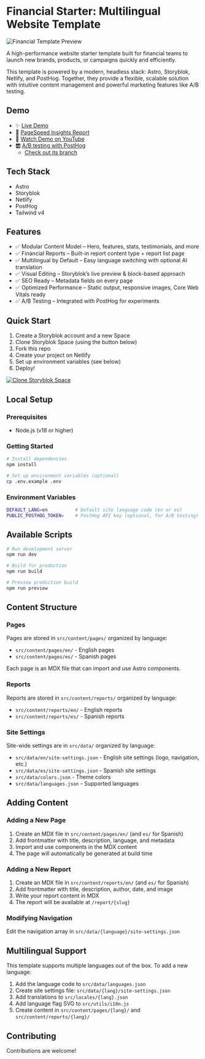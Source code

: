 # Financial Starter: Multilingual Website Template

![Financial Template Preview](https://a.storyblok.com/f/286134095425736/1920x1080/8a2b82127e/template-image.png)

A high-performance website starter template built for financial teams to launch new brands, products, or campaigns quickly and efficiently.

This template is powered by a modern, headless stack: Astro, Storyblok, Netlify, and PostHog. Together, they provide a flexible, scalable solution with intuitive content management and powerful marketing features like A/B testing.

## Demo
- ✨ [Live Demo](https://astro-storyblok-finance-starter.netlify.app/)
- 💨 [PageSpeed Insights Report](https://pagespeed.web.dev/analysis/https-astro-storyblok-template-netlify-app/04ge88qxbi?form_factor=desktop)
- 🍿 [Watch Demo on YouTube](https://www.youtube.com/watch?v=2hPhwubis7Q)
- 🆎 [A/B testing with PostHog](https://posthog-finance-starter.netlify.app/)
  - [Check out its branch](https://github.com/bejamas/astro-storyblok-finance-starter/tree/with-posthog-ab-testing)

## Tech Stack
- Astro
- Storyblok
- Netlify
- PostHog
- Tailwind v4

## Features
- ✅ Modular Content Model – Hero, features, stats, testimonials, and more
- ✅ Financial Reports – Built-in report content type + report list page
- ✅ Multilingual by Default – Easy language switching with optional AI translation
- ✅ Visual Editing – Storyblok’s live preview & block-based approach
- ✅ SEO Ready – Metadata fields on every page
- ✅ Optimized Performance – Static output, responsive images, Core Web Vitals ready
- ✅ A/B Testing – Integrated with PostHog for experiments


## Quick Start
1. Create a Storyblok account and a new Space
2. Clone Storyblok Space (using the button below)
3. Fork this repo
4. Create your project on Netlify
5. Set up environment variables (see below)
6. Deploy!

[![Clone Storyblok Space](https://a.storyblok.com/f/286134095425736/208x35/7a54d39bad/clone-button.svg)](https://storyblok-space-cloner.netlify.app/)

## Local Setup

### Prerequisites
- Node.js (v18 or higher)

### Getting Started
```bash
# Install dependencies
npm install

# Set up environment variables (optional)
cp .env.example .env
```

### Environment Variables
```bash
DEFAULT_LANG=en          # Default site language code (en or es)
PUBLIC_POSTHOG_TOKEN=    # PostHog API key (optional, for A/B testing)
```

## Available Scripts
```bash
# Run development server
npm run dev

# Build for production
npm run build

# Preview production build
npm run preview
```

## Content Structure

### Pages
Pages are stored in `src/content/pages/` organized by language:
- `src/content/pages/en/` - English pages
- `src/content/pages/es/` - Spanish pages

Each page is an MDX file that can import and use Astro components.

### Reports
Reports are stored in `src/content/reports/` organized by language:
- `src/content/reports/en/` - English reports
- `src/content/reports/es/` - Spanish reports

### Site Settings
Site-wide settings are in `src/data/` organized by language:
- `src/data/en/site-settings.json` - English site settings (logo, navigation, etc.)
- `src/data/es/site-settings.json` - Spanish site settings
- `src/data/colors.json` - Theme colors
- `src/data/languages.json` - Supported languages

## Adding Content

### Adding a New Page
1. Create an MDX file in `src/content/pages/en/` (and `es/` for Spanish)
2. Add frontmatter with title, description, language, and metadata
3. Import and use components in the MDX content
4. The page will automatically be generated at build time

### Adding a New Report
1. Create an MDX file in `src/content/reports/en/` (and `es/` for Spanish)
2. Add frontmatter with title, description, author, date, and image
3. Write your report content in MDX
4. The report will be available at `/report/{slug}`

### Modifying Navigation
Edit the navigation array in `src/data/{language}/site-settings.json`

## Multilingual Support

This template supports multiple languages out of the box. To add a new language:

1. Add the language code to `src/data/languages.json`
2. Create site settings file: `src/data/{lang}/site-settings.json`
3. Add translations to `src/locales/{lang}.json`
4. Add language flag SVG to `src/utils/i18n.js`
5. Create content in `src/content/pages/{lang}/` and `src/content/reports/{lang}/`

## Contributing
Contributions are welcome!
